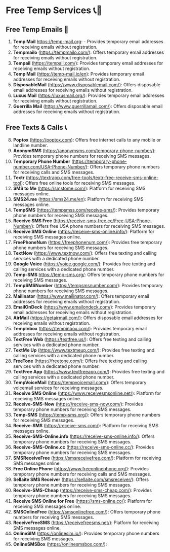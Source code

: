# Free Temp Services 📞📧

## Free Temp Emails 📧

1. **Temp Mail** https://temp-mail.org: - Provides temporary email addresses for receiving emails without registration.
2. **Tempmailo** (https://tempmailo.com/): Offers temporary email addresses for receiving emails without registration.
3. **Tempail** (https://tempail.com/): Provides temporary email addresses for receiving emails without registration.
4. **Temp Mail** (https://temp-mail.io/en): Provides temporary email addresses for receiving emails without registration.
5. **DisposableMail** (https://www.disposablemail.com/): Offers disposable email addresses for receiving emails without registration.
6. **Luxus Mail** (https://luxusmail.org/): Provides temporary email addresses for receiving emails without registration.
7. **Guerrilla Mail** (https://www.guerrillamail.com/): Offers disposable email addresses for receiving emails without registration.

## Free Texts & Calls 📞

8. **Poptox** (https://poptox.com): Offers free internet calls to any mobile or landline number.
9. **AnonymSMS** (https://anonymsms.com/temporary-phone-number/): Provides temporary phone numbers for receiving SMS messages.
10. **Temporary Phone Number** (https://temporary-phone-number.com/USA-Phone-Number/): Offers temporary phone numbers for receiving calls and SMS messages.
11. **Textr** (https://textrapp.com/free-tools/textr-free-receive-sms-online-tool): Offers free online tools for receiving SMS messages.
12. **SMS to Me** (https://smstome.com/): Platform for receiving SMS messages online.
13. **SMS24.me** (https://sms24.me/en): Platform for receiving SMS messages online.
14. **TempSMS** (https://tempsmss.com/receive-sms/): Provides temporary phone numbers for receiving SMS messages.
15. **Receive SMS Free** (https://receive-sms-free.cc/Free-USA-Phone-Number/): Offers free USA phone numbers for receiving SMS messages.
16. **Receive SMS Online** (https://receive-sms-online.info/): Platform for receiving SMS messages online.
17. **FreePhoneNum** (https://freephonenum.com/): Provides free temporary phone numbers for receiving SMS messages.
18. **TextNow** (https://www.textnow.com/): Offers free texting and calling services with a dedicated phone number.
19. **Google Voice** (https://voice.google.com/): Provides free texting and calling services with a dedicated phone number.
20. **Temp-SMS** https://temp-sms.org/: Offers temporary phone numbers for receiving SMS messages.
21. **TempSMSNumber** (https://tempsmsnumber.com/): Provides temporary phone numbers for receiving SMS messages.
22. **Mailinator** (https://www.mailinator.com/): Offers temporary email addresses for receiving emails without registration.
23. **EmailOnDeck** (https://www.emailondeck.com/): Provides temporary email addresses for receiving emails without registration.
24. **AirMail** (https://getairmail.com/): Offers disposable email addresses for receiving emails without registration.
25. **TempInbox** (https://tempinbox.com/): Provides temporary email addresses for receiving emails without registration.
26. **TextFree Web** (https://textfree.us/): Offers free texting and calling services with a dedicated phone number.
27. **TextMe Up** (https://www.textmeup.com/): Provides free texting and calling services with a dedicated phone number.
28. **FreeTone** (https://freetone.com/): Offers free texting and calling services with a dedicated phone number.
29. **TextFree App** (https://www.textfreeapp.com/): Provides free texting and calling services with a dedicated phone number.
30. **TempVoiceMail** (https://tempvoicemail.com/): Offers temporary voicemail services for receiving messages.
31. **Receive SMS Online** (https://www.receivesmsonline.net/): Platform for receiving SMS messages online.
32. **Receive-SMS-Now** (https://receive-sms-now.com/): Provides temporary phone numbers for receiving SMS messages.
33. **Temp-SMS** (https://temp-sms.org/): Offers temporary phone numbers for receiving SMS messages.
34. **Receive-SMS** (https://receive-sms.com/): Platform for receiving SMS messages online.
35. **Receive-SMS-Online.info** (https://receive-sms-online.info/): Offers temporary phone numbers for receiving SMS messages.
36. **Receive-SMS-Online.cc** (https://receive-sms-online.cc/): Provides temporary phone numbers for receiving SMS messages.
37. **SMSReceiveFree** (https://smsreceivefree.com/): Platform for receiving SMS messages online.
38. **Free Online Phone** (https://www.freeonlinephone.org/): Provides temporary phone numbers for receiving calls and SMS messages.
39. **Sellaite SMS Receiver** (https://sellaite.com/smsreceiver/): Offers temporary phone numbers for receiving SMS messages.
40. **Receive-SMS-Cheap** (https://receive-sms-cheap.com/): Provides temporary phone numbers for receiving SMS messages.
41. **Receive SMS Online for Free** (https://sms-online.co/): Platform for receiving SMS messages online.
42. **SMSOnlineFree** (https://smsonlinefree.com/): Offers temporary phone numbers for receiving SMS messages.
43. **ReceiveFreeSMS** (https://receivefreesms.net/): Platform for receiving SMS messages online.
44. **OnlineSIM** (https://onlinesim.io/): Provides temporary phone numbers for receiving SMS messages.
45. **OnlineSMSBox** (https://onlinesmsbox.com/):
